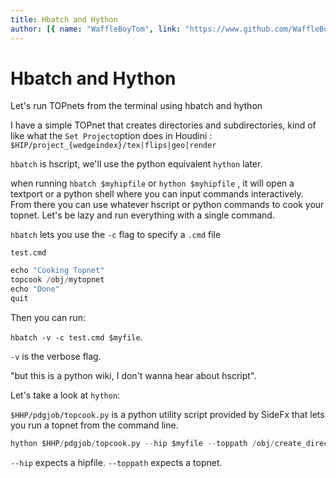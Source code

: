 ```yaml
---
title: Hbatch and Hython
author: [{ name: "WaffleBoyTom", link: "https://www.github.com/WaffleBoyTom" }]
---
```


# Hbatch and Hython

Let's run TOPnets from the terminal using hbatch and hython

I have a simple TOPnet that creates directories and subdirectories, kind of like what the `Set Project`option does in Houdini : `$HIP/project_{wedgeindex}/tex|flips|geo|render`

`hbatch` is hscript, we'll use the python equivalent `hython` later.

when running `hbatch $myhipfile` or `hython $myhipfile` , it will open a textport or a python shell where you can input commands interactively. From there you can use whatever hscript or python commands to cook your topnet. Let's be lazy and run everything with a single command.

`hbatch` lets you use the `-c` flag to specify a `.cmd` file

`test.cmd`

```c
echo "Cooking Topnet"
topcook /obj/mytopnet
echo "Done"
quit
```

Then you can run:

`hbatch -v -c test.cmd $myfile`.

`-v` is the verbose flag.

"but this is a python wiki, I don't wanna hear about hscript".

Let's take a look at `hython`:

`$HHP/pdgjob/topcook.py` is a python utility script provided by SideFx that lets you run a topnet from the command line.

```python
hython $HHP/pdgjob/topcook.py --hip $myfile --toppath /obj/create_directories_and_sub_directories.
```

`--hip` expects a hipfile.
`--toppath` expects a topnet.

